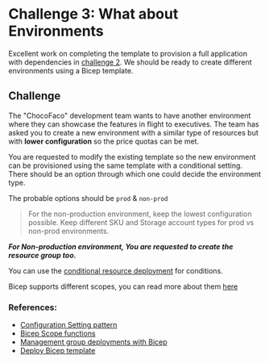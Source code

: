 # Challenge 3: What about Environments

Excellent work on completing the template to provision a full application with dependencies in [challenge 2](./Challenge2.md). We should be ready to create different environments using a Bicep template.

## Challenge

The "ChocoFaco" development team wants to have another environment where they can showcase the features in flight to executives. The team has asked you to create a new environment with a similar type of resources but with **lower configuration** so the price quotas can be met.

You are requested to modify the existing template so the new environment can be provisioned using the same template with a conditional setting. There should be an option through which one could decide the environment type. 

The probable options should be `prod` & `non-prod`

> For the non-production environment, keep the lowest configuration possible. Keep different SKU and Storage account types for prod vs non-prod environments.

***For Non-production environment, You are requested to create the resource group too.*** 

You can use the [conditional resource deployment](https://docs.microsoft.com/en-us/azure/azure-resource-manager/bicep/conditional-resource-deployment) for conditions.

Bicep supports different scopes, you can read more about them [here](https://docs.microsoft.com/en-us/azure/azure-resource-manager/bicep/deploy-to-management-group?tabs=azure-cli)



### References:

- [Configuration Setting pattern](https://docs.microsoft.com/en-us/azure/azure-resource-manager/bicep/patterns-configuration-set)
- [Bicep Scope functions](https://docs.microsoft.com/en-us/azure/azure-resource-manager/bicep/bicep-functions-scope)
- [Management group deployments with Bicep](https://docs.microsoft.com/en-us/azure/azure-resource-manager/bicep/deploy-to-management-group?tabs=azure-cli)
- [Deploy Bicep template](https://docs.microsoft.com/en-us/azure/azure-resource-manager/bicep/deploy-github-actions?tabs=CLI)